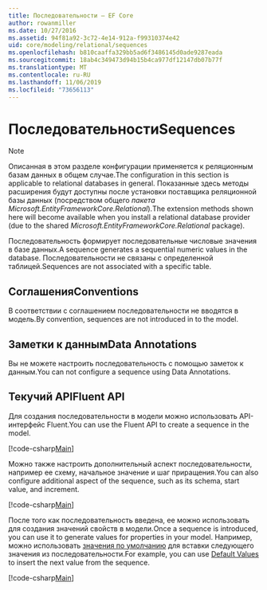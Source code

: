 ```yaml
---
title: Последовательности — EF Core
author: rowanmiller
ms.date: 10/27/2016
ms.assetid: 94f81a92-3c72-4e14-912a-f99310374e42
uid: core/modeling/relational/sequences
ms.openlocfilehash: b810caaffa329bb5ad6f3486145d0ade9287eada
ms.sourcegitcommit: 18ab4c349473d94b15b4ca977df12147db07b77f
ms.translationtype: MT
ms.contentlocale: ru-RU
ms.lasthandoff: 11/06/2019
ms.locfileid: "73656113"
---
```

# <a name="sequences"></a><span data-ttu-id="d831e-102">Последовательности</span><span class="sxs-lookup"><span data-stu-id="d831e-102">Sequences</span></span>

> [!NOTE]  
> <span data-ttu-id="d831e-103">Описанная в этом разделе конфигурации применяется к реляционным базам данных в общем случае.</span><span class="sxs-lookup"><span data-stu-id="d831e-103">The configuration in this section is applicable to relational databases in general.</span></span> <span data-ttu-id="d831e-104">Показанные здесь методы расширения будут доступны после установки поставщика реляционной базы данных (посредством общего *пакета Microsoft.EntityFrameworkCore.Relational*).</span><span class="sxs-lookup"><span data-stu-id="d831e-104">The extension methods shown here will become available when you install a relational database provider (due to the shared *Microsoft.EntityFrameworkCore.Relational* package).</span></span>

<span data-ttu-id="d831e-105">Последовательность формирует последовательные числовые значения в базе данных.</span><span class="sxs-lookup"><span data-stu-id="d831e-105">A sequence generates a sequential numeric values in the database.</span></span> <span data-ttu-id="d831e-106">Последовательности не связаны с определенной таблицей.</span><span class="sxs-lookup"><span data-stu-id="d831e-106">Sequences are not associated with a specific table.</span></span>

## <a name="conventions"></a><span data-ttu-id="d831e-107">Соглашения</span><span class="sxs-lookup"><span data-stu-id="d831e-107">Conventions</span></span>

<span data-ttu-id="d831e-108">В соответствии с соглашением последовательности не вводятся в модель.</span><span class="sxs-lookup"><span data-stu-id="d831e-108">By convention, sequences are not introduced in to the model.</span></span>

## <a name="data-annotations"></a><span data-ttu-id="d831e-109">Заметки к данным</span><span class="sxs-lookup"><span data-stu-id="d831e-109">Data Annotations</span></span>

<span data-ttu-id="d831e-110">Вы не можете настроить последовательность с помощью заметок к данным.</span><span class="sxs-lookup"><span data-stu-id="d831e-110">You can not configure a sequence using Data Annotations.</span></span>

## <a name="fluent-api"></a><span data-ttu-id="d831e-111">Текучий API</span><span class="sxs-lookup"><span data-stu-id="d831e-111">Fluent API</span></span>

<span data-ttu-id="d831e-112">Для создания последовательности в модели можно использовать API-интерфейс Fluent.</span><span class="sxs-lookup"><span data-stu-id="d831e-112">You can use the Fluent API to create a sequence in the model.</span></span>

[!code-csharp[Main](../../../../samples/core/Modeling/FluentAPI/Relational/Sequence.cs?name=Model&highlight=7)]

<span data-ttu-id="d831e-113">Можно также настроить дополнительный аспект последовательности, например ее схему, начальное значение и шаг приращения.</span><span class="sxs-lookup"><span data-stu-id="d831e-113">You can also configure additional aspect of the sequence, such as its schema, start value, and increment.</span></span>

[!code-csharp[Main](../../../../samples/core/Modeling/FluentAPI/Relational/SequenceConfigured.cs?name=Sequence&highlight=7,8,9)]

<span data-ttu-id="d831e-114">После того как последовательность введена, ее можно использовать для создания значений свойств в модели.</span><span class="sxs-lookup"><span data-stu-id="d831e-114">Once a sequence is introduced, you can use it to generate values for properties in your model.</span></span> <span data-ttu-id="d831e-115">Например, можно использовать [значения по умолчанию](default-values.md) для вставки следующего значения из последовательности.</span><span class="sxs-lookup"><span data-stu-id="d831e-115">For example, you can use [Default Values](default-values.md) to insert the next value from the sequence.</span></span>

[!code-csharp[Main](../../../../samples/core/Modeling/FluentAPI/Relational/SequenceUsed.cs?name=Default&highlight=13)]
